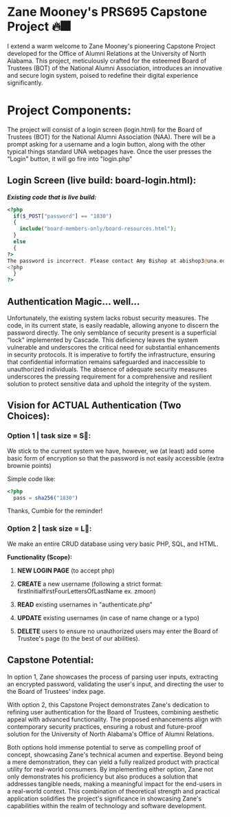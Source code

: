 # Zane Mooney's PRS695 Capstone Project 🔥🎆

I extend a warm welcome to Zane Mooney's pioneering Capstone Project developed for the Office of Alumni Relations at the University of North Alabama. This project, meticulously crafted for the esteemed Board of Trustees (BOT) of the National Alumni Association, introduces an innovative and secure login system, poised to redefine their digital experience significantly.

# Project Components:

The project will consist of a login screen (login.html) for the Board of Trustees (BOT) for the National Alumni Association (NAA). There will be a prompt asking for a username and a login button, along with the other typical things standard UNA webpages have. Once the user presses the "Login" button, it will go fire into "login.php" 

## Login Screen (live build: board-login.html):

_**Existing code that is live build:**_
```php
<?php
  if($_POST["password"] == "1830")
  {
    include("board-members-only/board-resources.html");
  }
  else
  {
?>
The password is incorrect. Please contact Amy Bishop at abishop3@una.edu for help.
<?php
  }
?>
```

## Authentication Magic... well...

<p>Unfortunately, the existing system lacks robust security measures. The code, in its current state, is easily readable, allowing anyone to discern the password directly. The only semblance of security present is a superficial "lock" implemented by Cascade. This deficiency leaves the system vulnerable and underscores the critical need for substantial enhancements in security protocols. It is imperative to fortify the infrastructure, ensuring that confidential information remains safeguarded and inaccessible to unauthorized individuals. The absence of adequate security measures underscores the pressing requirement for a comprehensive and resilient solution to protect sensitive data and uphold the integrity of the system.</p>



## Vision for ACTUAL Authentication (Two Choices):

<h3>Option 1 | task size = S👚:</h3>

<p>We stick to the current system we have, however, we (at least) add some basic form of encryption so that the password is not easily accessible (extra brownie points)</p>

Simple code like:
```php
<?php
  pass = sha256("1830")
```
Thanks, Cumbie for the reminder!

<h3>Option 2 | task size = L👕:</h3>

<p>We make an entire CRUD database using very basic PHP, SQL, and HTML.
  
**Functionality (Scope):**

1. **NEW LOGIN PAGE** (to accept php)
  
2. **CREATE** a new username (following a strict format: firstInitialfirstFourLettersOfLastName ex. zmoon)

3. **READ** existing usernames in "authenticate.php"
  
4. **UPDATE** existing usernames (in case of name change or a typo)

5. **DELETE** users to ensure no unauthorized users may enter the Board of Trustee's page (to the best of our abilities).

## Capstone Potential:

<p>In option 1, Zane showcases the process of parsing user inputs, extracting an encrypted password, validating the user's input, and directing the user to the Board of Trustees' index page.

With option 2, this Capstone Project demonstrates Zane's dedication to refining user authentication for the Board of Trustees, combining aesthetic appeal with advanced functionality. The proposed enhancements align with contemporary security practices, ensuring a robust and future-proof solution for the University of North Alabama's Office of Alumni Relations.

Both options hold immense potential to serve as compelling proof of concept, showcasing Zane's technical acumen and expertise. Beyond being a mere demonstration, they can yield a fully realized product with practical utility for real-world consumers. By implementing either option, Zane not only demonstrates his proficiency but also produces a solution that addresses tangible needs, making a meaningful impact for the end-users in a real-world context. This combination of theoretical strength and practical application solidifies the project's significance in showcasing Zane's capabilities within the realm of technology and software development.
</p>

